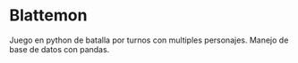 # Blattemon
Juego en python de batalla por turnos con multiples personajes.
Manejo de base de datos con pandas.
